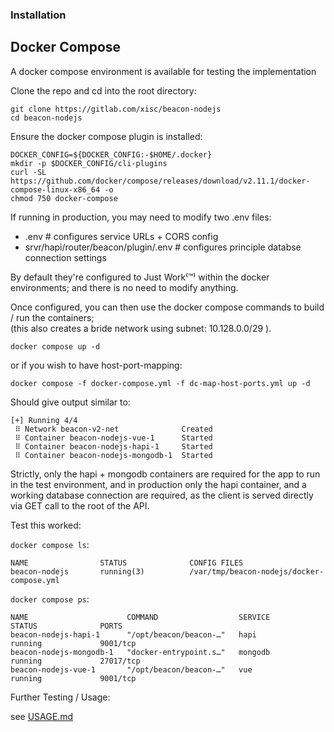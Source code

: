 ### Installation

Docker Compose
--------------

A docker compose environment is available for testing the implementation

Clone the repo and cd into the root directory:

```shell
git clone https://gitlab.com/xisc/beacon-nodejs
cd beacon-nodejs
```

Ensure the docker compose plugin is installed:

```shell
DOCKER_CONFIG=${DOCKER_CONFIG:-$HOME/.docker}
mkdir -p $DOCKER_CONFIG/cli-plugins
curl -SL https://github.com/docker/compose/releases/download/v2.11.1/docker-compose-linux-x86_64 -o 
chmod 750 docker-compose 
```

If running in production, you may need to modify two .env files:
  - .env                                # configures service URLs + CORS config
  - srvr/hapi/router/beacon/plugin/.env # configures principle databse connection settings

By default they're configured to Just Work⁽™⁾ within the docker environments;
and there is no need to modify anything.

Once configured, you can then use the docker compose commands to build / run the containers;<br/>
(this also creates a bride network using subnet: 10.128.0.0/29 ).

```
docker compose up -d 
```

or if you wish to have host-port-mapping:

```
docker compose -f docker-compose.yml -f dc-map-host-ports.yml up -d 
```

Should give output similar to:

```
[+] Running 4/4
 ⠿ Network beacon-v2-net              Created
 ⠿ Container beacon-nodejs-vue-1      Started
 ⠿ Container beacon-nodejs-hapi-1     Started
 ⠿ Container beacon-nodejs-mongodb-1  Started
```

Strictly, only the hapi + mongodb containers are required for the app to run in the test environment,
and in production only the hapi container, and a working database connection are required, as the client is served directly via GET call to the root of the API.

Test this worked:

`docker compose ls`:

```
NAME                STATUS              CONFIG FILES
beacon-nodejs       running(3)          /var/tmp/beacon-nodejs/docker-compose.yml
```

`docker compose ps`:

```
NAME                      COMMAND                  SERVICE             STATUS              PORTS
beacon-nodejs-hapi-1      "/opt/beacon/beacon-…"   hapi                running             9001/tcp
beacon-nodejs-mongodb-1   "docker-entrypoint.s…"   mongodb             running             27017/tcp
beacon-nodejs-vue-1       "/opt/beacon/beacon-…"   vue                 running             9001/tcp
```


Further Testing / Usage:
  
  see [USAGE.md](USAGE.md)
